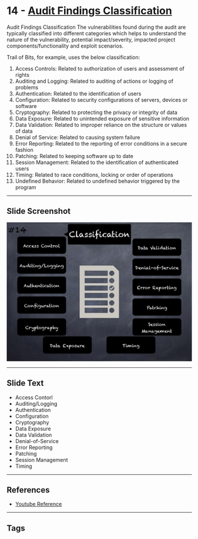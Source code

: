 
# 14 - [Audit Findings Classification](./Audit%20Findings%20Classification.md)

Audit Findings Classification The vulnerabilities found during the audit are typically classified into different categories which helps to understand the nature of the vulnerability, potential impact/severity, impacted project components/functionality and exploit scenarios. 

Trail of Bits, for example, uses the below classification:
1. Access Controls: Related to authorization of users and assessment of rights
2. Auditing and Logging: Related to auditing of actions or logging of problems
3. Authentication: Related to the identification of users
4. Configuration: Related to security configurations of servers, devices or software
5. Cryptography: Related to protecting the privacy or integrity of data
6. Data Exposure: Related to unintended exposure of sensitive information
7. Data Validation: Related to improper reliance on the structure or values of data
8. Denial of Service: Related to causing system failure
9. Error Reporting: Related to the reporting of error conditions in a secure fashion
10. Patching: Related to keeping software up to date
11. Session Management: Related to the identification of authenticated users
12. Timing: Related to race conditions, locking or order of operations
13. Undefined Behavior: Related to undefined behavior triggered by the program
___
## Slide Screenshot
![014.png](../../images/6.Audit%20Techniques%20and%20Tools%20101/014.png)
___
## Slide Text
- Access Contorl
- Auditing/Logging
- Authentication
- Configuration
- Cryptography
- Data Exposure
- Data Validation
- Denial-of-Service
- Error Reporting
- Patching
- Session Management
- Timing
___
## References
- [Youtube Reference](https://youtu.be/M0C7z3TE5Go?t=1169)
___
## Tags
